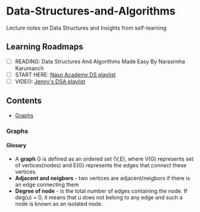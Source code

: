 # Data-Structures-and-Algorithms
Lecture notes on Data Structures and Insights from self-learning

## Learning Roadmaps
- [ ] READING: Data Structures And Algorithms Made Easy By Narasimha Karumanch
- [ ] START HERE: [Naso Academy DS playlist](https://www.youtube.com/playlist?list=PLBlnK6fEyqRj9lld8sWIUNwlKfdUoPd1Y)
- [ ] VIDEO: [Jenny's DSA playlist](https://www.youtube.com/playlist?list=PLdo5W4Nhv31bbKJzrsKfMpo_grxuLl8LU)

## Contents
- [Graphs](#Graphs)


### Graphs
#### Glosary

- A **graph** G is defined as an ordered set (V,E), where V(G) represents set of vertices(nodes) and E(G) represents the edges that connect these vertices.
- **Adjacent and neigbors** - two vertices are adjacent/neigbors if there is an edge connecting them
- **Degree of node** - is the total number of edges containing the node. If deg(u) = 0, it means that u does not belong to any edge and such a node is known as an isolated node.

